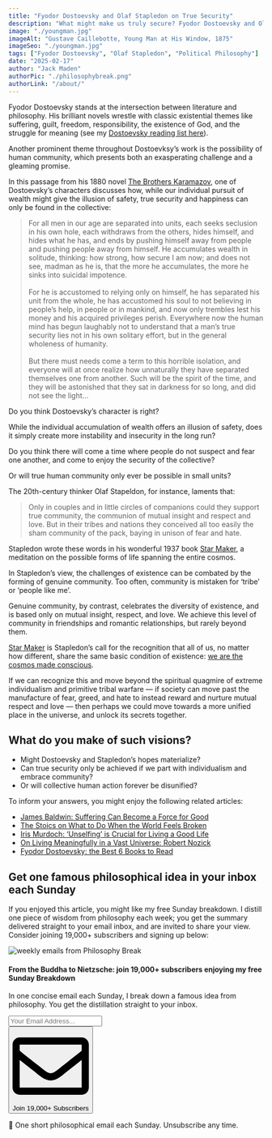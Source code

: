 ```yaml
---
title: "Fyodor Dostoevsky and Olaf Stapledon on True Security"
description: "What might make us truly secure? Fyodor Dostoevsky and Olaf Stapledon on the possibility and pitfalls of human community…"
image: "./youngman.jpg"
imageAlt: "Gustave Caillebotte, Young Man at His Window, 1875"
imageSeo: "./youngman.jpg"
tags: ["Fyodor Dostoevsky", "Olaf Stapledon", "Political Philosophy"]
date: "2025-02-17"
author: "Jack Maden"
authorPic: "./philosophybreak.png"
authorLink: "/about/"
---
```


<span class="big-letter">F</span>yodor Dostoevsky stands at the intersection between literature and philosophy. His brilliant novels wrestle with classic existential themes like suffering, guilt, freedom, responsibility, the existence of God, and the struggle for meaning (see my [Dostoevsky reading list here](/reading-lists/fyodor-dostoevsky-best-books/)).

Another prominent theme throughout Dostoevksy’s work is the possibility of human community, which presents both an exasperating challenge and a gleaming promise.

In this passage from his 1880 novel <a target="_blank" rel="noopener noreferrer sponsored" href="https://amzn.to/4bjQZeF">The Brothers Karamazov</a>, one of Dostoevsky’s characters discusses how, while our individual pursuit of wealth might give the illusion of safety, true security and happiness can only be found in the collective:

>For all men in our age are separated into units, each seeks seclusion in his own hole, each withdraws from the others, hides himself, and hides what he has, and ends by pushing himself away from people and pushing people away from himself. He accumulates wealth in solitude, thinking: how strong, how secure I am now; and does not see, madman as he is, that the more he accumulates, the more he sinks into suicidal impotence.<br><br>For he is accustomed to relying only on himself, he has separated his unit from the whole, he has accustomed his soul to not believing in people’s help, in people or in mankind, and now only trembles lest his money and his acquired privileges perish. Everywhere now the human mind has begun laughably not to understand that a man’s true security lies not in his own solitary effort, but in the general wholeness of humanity.<br><br>But there must needs come a term to this horrible isolation, and everyone will at once realize how unnaturally they have separated themselves one from another. Such will be the spirit of the time, and they will be astonished that they sat in darkness for so long, and did not see the light...

Do you think Dostoevsky’s character is right?

While the individual accumulation of wealth offers an illusion of safety, does it simply create more instability and insecurity in the long run?

Do you think there will come a time where people do not suspect and fear one another, and come to enjoy the security of the collective?

Or will true human community only ever be possible in small units?

The 20th-century thinker Olaf Stapeldon, for instance, laments that:

>Only in couples and in little circles of companions could they support true community, the communion of mutual insight and respect and love. But in their tribes and nations they conceived all too easily the sham community of the pack, baying in unison of fear and hate.

Stapledon wrote these words in his wonderful 1937 book <a target="_blank" rel="noopener noreferrer sponsored" href="https://amzn.to/3Ql78Xl">Star Maker</a>, a meditation on the possible forms of life spanning the entire cosmos.

In Stapledon’s view, the challenges of existence can be combated by the forming of genuine community. Too often, community is mistaken for ‘tribe’ or ‘people like me’.

Genuine community, by contrast, celebrates the diversity of existence, and is based only on mutual insight, respect, and love. We achieve this level of community in friendships and romantic relationships, but rarely beyond them.

<a target="_blank" rel="noopener noreferrer sponsored" href="https://amzn.to/3Ql78Xl">Star Maker</a> is Stapledon’s call for the recognition that all of us, no matter how different, share the same basic condition of existence: [we are the cosmos made conscious](/articles/5-existential-problems-all-humans-share/).

If we can recognize this and move beyond the spiritual quagmire of extreme individualism and primitive tribal warfare — if society can move past the manufacture of fear, greed, and hate to instead reward and nurture mutual respect and love — then perhaps we could move towards a more unified place in the universe, and unlock its secrets together.

## What do you make of such visions?

- Might Dostoevsky and Stapledon’s hopes materialize?
- Can true security only be achieved if we part with individualism and embrace community?
- Or will collective human action forever be disunified?

To inform your answers, you might enjoy the following related articles:

- [​James Baldwin: Suffering Can Become a Force for Good​](/articles/james-baldwin-suffering-can-become-a-force-for-good/)
- ​[The Stoics on What to Do When the World Feels Broken​](/articles/the-stoics-on-what-to-do-when-the-world-feels-broken/)
- [​Iris Murdoch: ‘Unselfing’ is Crucial for Living a Good Life​](/articles/iris-murdoch-unselfing-is-crucial-for-living-a-good-life/)
- [​On Living Meaningfully in a Vast Universe: Robert Nozick​](/articles/on-living-meaningfully-in-a-vast-universe-robert-nozick/)
- [​Fyodor Dostoevsky: ​​the Best 6 Books to Read](/reading-lists/fyodor-dostoevsky-best-books/)

## Get one famous philosophical idea in your inbox each Sunday

<span class="big-letter">I</span>f you enjoyed this article, you might like my free Sunday breakdown. I distill one piece of wisdom from philosophy each week; you get the summary delivered straight to your email inbox, and are invited to share your view. Consider joining 19,000+ subscribers and signing up below:

<!--big subscribe-->
<div class="course-promo darkradial-background subscribe text-center">
    <img src="/static/6313d50bc32799a6c869239128784c7b/e7f7a/weekly-break.webp" alt="weekly emails from Philosophy Break">
    <h4>From the Buddha to Nietzsche: join 19,000+ subscribers enjoying my free Sunday Breakdown</h4>
    <p class="small-grey-font no-mar-bottom">In one concise email each Sunday, I break down a famous idea from philosophy. You get the distillation straight to your inbox.</p>
    <div class="small-pad-top">
        <form action="https://app.convertkit.com/forms/5812400/subscriptions" method="post" data-sv-form="5812400" data-uid="be0e52d3c0" data-format="inline" data-version="6" data-options="{&quot;settings&quot;:{&quot;after_subscribe&quot;:{&quot;action&quot;:&quot;message&quot;,&quot;success_message&quot;:&quot;Thank you, philosopher! Your welcome email will land in your inbox shortly.&quot;,&quot;redirect_url&quot;:&quot;/thank-you/&quot;},&quot;analytics&quot;:{&quot;google&quot;:null,&quot;fathom&quot;:null,&quot;facebook&quot;:null,&quot;segment&quot;:null,&quot;pinterest&quot;:null,&quot;sparkloop&quot;:null,&quot;googletagmanager&quot;:null},&quot;modal&quot;:{&quot;trigger&quot;:&quot;timer&quot;,&quot;scroll_percentage&quot;:null,&quot;timer&quot;:5,&quot;devices&quot;:&quot;all&quot;,&quot;show_once_every&quot;:15},&quot;powered_by&quot;:{&quot;show&quot;:false,&quot;url&quot;:&quot;https://convertkit.com/features/forms?utm_campaign=poweredby&amp;utm_content=form&amp;utm_medium=referral&amp;utm_source=dynamic&quot;},&quot;recaptcha&quot;:{&quot;enabled&quot;:false},&quot;return_visitor&quot;:{&quot;action&quot;:&quot;show&quot;,&quot;custom_content&quot;:&quot;&quot;},&quot;slide_in&quot;:{&quot;display_in&quot;:&quot;bottom_right&quot;,&quot;trigger&quot;:&quot;timer&quot;,&quot;scroll_percentage&quot;:null,&quot;timer&quot;:5,&quot;devices&quot;:&quot;all&quot;,&quot;show_once_every&quot;:15},&quot;sticky_bar&quot;:{&quot;display_in&quot;:&quot;top&quot;,&quot;trigger&quot;:&quot;timer&quot;,&quot;scroll_percentage&quot;:null,&quot;timer&quot;:5,&quot;devices&quot;:&quot;all&quot;,&quot;show_once_every&quot;:15}},&quot;version&quot;:&quot;6&quot;}" min-width="400 500 600 700 800">
        <div data-style="clean"><ul data-element="errors" data-group="alert"></ul><div data-element="fields" data-stacked="false">
            <div>
                <input name="email_address" aria-label="Your Email Address..." placeholder="Your Email Address..." required type="email" />
            </div>
            <button class="button primary" type="submit" data-element="submit"><div><div></div><div></div><div></div></div><span><svg xmlns="http://www.w3.org/2000/svg" viewBox="0 0 512 512"><path d="M464 64H48C21.49 64 0 85.49 0 112v288c0 26.51 21.49 48 48 48h416c26.51 0 48-21.49 48-48V112c0-26.51-21.49-48-48-48zm0 48v40.805c-22.422 18.259-58.168 46.651-134.587 106.49-16.841 13.247-50.201 45.072-73.413 44.701-23.208.375-56.579-31.459-73.413-44.701C106.18 199.465 70.425 171.067 48 152.805V112h416zM48 400V214.398c22.914 18.251 55.409 43.862 104.938 82.646 21.857 17.205 60.134 55.186 103.062 54.955 42.717.231 80.509-37.199 103.053-54.947 49.528-38.783 82.032-64.401 104.947-82.653V400H48z"/></svg>Join 19,000+ Subscribers</span></button>
            </div>
            </div>
        </form>
        <p class="tiny-mar-top no-mar-bottom review-font">💭 One short philosophical email each Sunday. Unsubscribe any time.</p>
    </div>
</div>
</div>